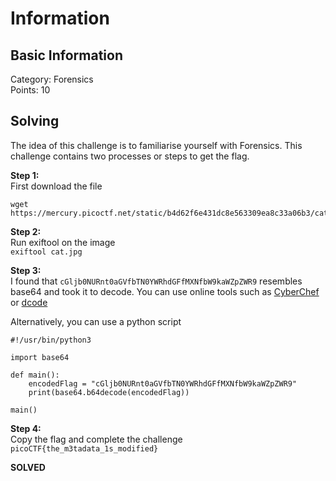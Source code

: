 # Information

## Basic Information
Category: Forensics  
Points: 10  

## Solving
The idea of this challenge is to familiarise yourself with Forensics. This challenge contains two processes or steps to get the flag.
  
**Step 1:**  
First download the file  
```
wget https://mercury.picoctf.net/static/b4d62f6e431dc8e563309ea8c33a06b3/cat.jpg
```  

**Step 2:**   
Run exiftool on the image  
```exiftool cat.jpg```  

**Step 3:**   
I found that ```cGljb0NURnt0aGVfbTN0YWRhdGFfMXNfbW9kaWZpZWR9``` resembles base64 and took it to decode. You can use online tools such as [CyberChef](https://cyberchef.org/) or [dcode](https://www.dcode.fr/en)  

Alternatively, you can use a python script  
```
#!/usr/bin/python3

import base64

def main():
	encodedFlag = "cGljb0NURnt0aGVfbTN0YWRhdGFfMXNfbW9kaWZpZWR9"
	print(base64.b64decode(encodedFlag))

main()
```

**Step 4:**  
Copy the flag and complete the challenge  
```picoCTF{the_m3tadata_1s_modified}```

**SOLVED**  
